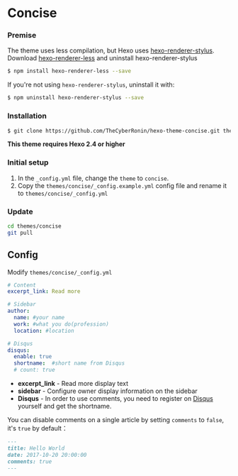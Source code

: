 # Concise

### Premise

The theme uses less compilation, but Hexo uses  [hexo-renderer-stylus](https://github.com/hexojs/hexo-renderer-stylus). Download [hexo-renderer-less](https://github.com/hexojs/hexo-renderer-less) and uninstall hexo-renderer-stylus
```bash
$ npm install hexo-renderer-less --save
```

If you're not using `hexo-renderer-stylus`,  uninstall it with: 
```bash
$ npm uninstall hexo-renderer-stylus --save
```

### Installation

``` bash
$ git clone https://github.com/TheCyberRonin/hexo-theme-concise.git themes/concise
```

**This theme requires Hexo 2.4 or higher**

### Initial setup

1. In the `_config.yml` file, change the  `theme` to `concise`.
2. Copy the `themes/concise/_config.example.yml` config file and rename it to `themes/concise/_config.yml`

### Update

``` bash
cd themes/concise
git pull
```

## Config

Modify `themes/concise/_config.yml`

``` yml
# Content
excerpt_link: Read more

# Sidebar
author:
  name: #your name
  work: #what you do(profession)
  location: #location

# Disqus 
disqus:
  enable: true
  shortname:  #short name from Disqus
  # count: true
```

- **excerpt_link** - Read more display text
- **sidebar** - Configure owner display information on the sidebar
- **Disqus** - In order to use comments, you need to register on [Disqus](https://disqus.com/) yourself and get the shortname.

You can disable comments on a single article by setting `comments` to  `false`, it's `true` by default：
```md
---
title: Hello World
date: 2017-10-20 20:00:00
comments: true
---
```
